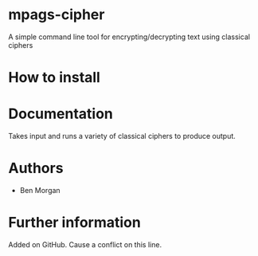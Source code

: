 # mpags-cipher
A simple command line tool for encrypting/decrypting text using classical ciphers

# How to install

# Documentation
Takes input and runs a variety of classical ciphers to produce output.

# Authors
- Ben Morgan

# Further information
Added on GitHub. Cause a conflict on this line.

